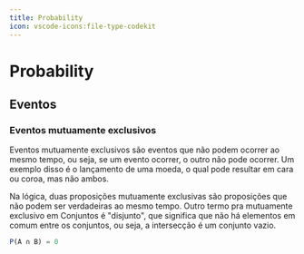 ```yaml
---
title: Probability
icon: vscode-icons:file-type-codekit
---
```


# Probability 

## Eventos

### Eventos mutuamente exclusivos

Eventos mutuamente exclusivos são eventos que não podem ocorrer ao mesmo tempo, ou seja, se um evento ocorrer, o outro não pode ocorrer. Um exemplo disso é o lançamento de uma moeda, o qual pode resultar em cara ou coroa, mas não ambos.

Na lógica, duas proposições mutuamente exclusivas são proposições que não podem ser verdadeiras ao mesmo tempo. Outro termo pra mutuamente exclusivo em Conjuntos é "disjunto", que significa que não há elementos em comum entre os conjuntos, ou seja, a intersecção é um conjunto vazio.

```js
P(A ∩ B) = 0
```